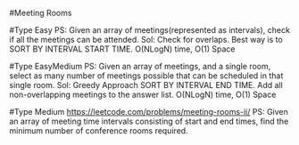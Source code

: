 #Meeting Rooms

#Type Easy
PS: Given an array of meetings(represented as intervals), check if all the meetings can be attended.
Sol: Check for overlaps. Best way is to SORT BY INTERVAL START TIME. O(NLogN) time, O(1) Space

#Type EasyMedium
PS: Given an array of meetings, and a single room, select as many number of meetings possible that can be scheduled in that single room.
Sol: Greedy Approach
SORT BY INTERVAL END TIME. Add all non-overlapping meetings to the answer list.
O(NLogN) time, O(1) Space

#Type Medium
https://leetcode.com/problems/meeting-rooms-ii/
PS: Given an array of meeting time intervals consisting of start and end times, find the minimum number of conference rooms required.